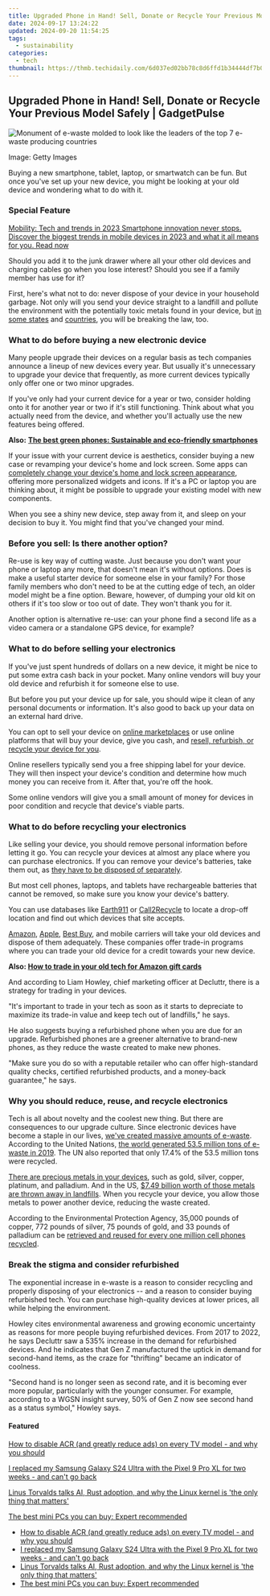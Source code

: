 ```yaml
---
title: Upgraded Phone in Hand! Sell, Donate or Recycle Your Previous Model Safely | GadgetPulse
date: 2024-09-17 13:24:22
updated: 2024-09-20 11:54:25
tags:
  - sustainability
categories:
  - tech
thumbnail: https://thmb.techidaily.com/6d037ed02bb78c8d6ffd1b34444df7b04ee29318597dde2ea49af183ae0562b3.png
---
```


## Upgraded Phone in Hand! Sell, Donate or Recycle Your Previous Model Safely | GadgetPulse

![Monument of e-waste molded to look like the leaders of the top 7 e-waste producing countries](https://www.zdnet.com/a/img/resize/4c473b07807bcc3b2c784168fe568c1a6a8f1ad7/2023/01/27/114aeb29-ee6e-4ade-93f1-470c80d69a07/gettyimages-1240871532.jpg?auto=webp&width=1280)

Image: Getty Images

Buying a new smartphone, tablet, laptop, or smartwatch can be fun. But once you've set up your new device, you might be looking at your old device and wondering what to do with it.

### Special Feature

[Mobility: Tech and trends in 2023 Smartphone innovation never stops. Discover the biggest trends in mobile devices in 2023 and what it all means for you.  Read now](https://www.zdnet.com/topic/mobility-tech-and-trends-in-2023/)

Should you add it to the junk drawer where all your other old devices and charging cables go when you lose interest? Should you see if a family member has use for it? 

First, here's what not to do: never dispose of your device in your household garbage. Not only will you send your device straight to a landfill and pollute the environment with the potentially toxic metals found in your device, but [in some states](https://recyclenation.com/2021/08/throw-it-out-or-recycle-it-each-states-rules-on-electronics-recycling-updated-2021/) and [countries](https://environment.ec.europa.eu/topics/waste-and-recycling/waste-electrical-and-electronic-equipment-weee%5Fen), you will be breaking the law, too.

### What to do before buying a new electronic device

Many people upgrade their devices on a regular basis as tech companies announce a lineup of new devices every year. But usually it's unnecessary to upgrade your device that frequently, as more current devices typically only offer one or two minor upgrades. 

If you've only had your current device for a year or two, consider holding onto it for another year or two if it's still functioning. Think about what you actually need from the device, and whether you'll actually use the new features being offered.

**Also:** [**The best green phones: Sustainable and eco-friendly smartphones**](https://www.zdnet.com/home-and-office/sustainability/best-green-phone/)

If your issue with your current device is aesthetics, consider buying a new case or revamping your device's home and lock screen. Some apps can [completely change your device's home and lock screen appearance](https://www.makeuseof.com/best-apps-to-customize-iphone-home-screen/), offering more personalized widgets and icons. If it's a PC or laptop you are thinking about, it might be possible to upgrade your existing model with new components. 

When you see a shiny new device, step away from it, and sleep on your decision to buy it. You might find that you've changed your mind.

### Before you sell: Is there another option?

Re-use is key way of cutting waste. Just because you don't want your phone or laptop any more, that doesn't mean it's without options. Does is make a useful starter device for someone else in your family? For those family members who don't need to be at the cutting edge of tech, an older model might be a fine option. Beware, however, of dumping your old kit on others if it's too slow or too out of date. They won't thank you for it.

Another option is alternative re-use: can your phone find a second life as a video camera or a standalone GPS device, for example? 

### What to do before selling your electronics

If you've just spent hundreds of dollars on a new device, it might be nice to put some extra cash back in your pocket. Many online vendors will buy your old device and refurbish it for someone else to use.

But before you put your device up for sale, you should wipe it clean of any personal documents or information. It's also good to back up your data on an external hard drive. 

You can opt to sell your device on [online marketplaces](https://www.facebook.com/marketplace) or use online platforms that will buy your device, give you cash, and [resell, refurbish, or recycle your device for you](https://www.decluttr.com/product-details?barcode=i000000011512&gen=XR).

Online resellers typically send you a free shipping label for your device. They will then inspect your device's condition and determine how much money you can receive from it. After that, you're off the hook.

Some online vendors will give you a small amount of money for devices in poor condition and recycle that device's viable parts. 

### What to do before recycling your electronics

Like selling your device, you should remove personal information before letting it go. You can recycle your devices at almost any place where you can purchase electronics. If you can remove your device's batteries, take them out, as [they have to be disposed of separately](https://www.epa.gov/recycle/used-lithium-ion-batteries).

But most cell phones, laptops, and tablets have rechargeable batteries that cannot be removed, so make sure you know your device's battery. 

You can use databases like [Earth911](https://earth911.com/) or [Call2Recycle](https://www.call2recycle.org/) to locate a drop-off location and find out which devices that site accepts.

[Amazon](https://buy.geni.us/Proxy.ashx?TSID=368250&GR%5FURL=https%3A%2F%2Fwww.amazon.com%2Fgp%2Fhelp%2Fcustomer%2Fdisplay.html%3FnodeId%3D200197550%26ref%3Dascnldr%26tag%3Dzd-buy-button-20%26ascsubtag%3D%5F%5FCOM%5FCLICK%5FID%5F%5F%7C04bf7424-f183-459b-a95e-87d2ff2d0a7c%7Cdtp&dtb=1), [Apple](https://www.apple.com/recycling/nationalservices/), [Best Buy](https://shop-links.co/link/?exclusive=1&publisher_slug=itechdaily19598&url=https%3A%2F%2Fwww.bestbuy.com%2Fsite%2Fservices%2Frecycling%2Fpcmcat149900050025.c%3Fid%3Dpcmcat149900050025), and mobile carriers will take your old devices and dispose of them adequately. These companies offer trade-in programs where you can trade your old device for a credit towards your new device. 

**Also: [How to trade in your old tech for Amazon gift cards](https://www.zdnet.com/article/how-to-turn-your-old-devices-into-amazon-gift-cards/)**

And according to Liam Howley, chief marketing officer at Decluttr, there is a strategy for trading in your devices.

"It's important to trade in your tech as soon as it starts to depreciate to maximize its trade-in value and keep tech out of landfills," he says.

He also suggests buying a refurbished phone when you are due for an upgrade. Refurbished phones are a greener alternative to brand-new phones, as they reduce the waste created to make new phones.

"Make sure you do so with a reputable retailer who can offer high-standard quality checks, certified refurbished products, and a money-back guarantee," he says.

### Why you should reduce, reuse, and recycle electronics

Tech is all about novelty and the coolest new thing. But there are consequences to our upgrade culture. Since electronic devices have become a staple in our lives, [we've created massive amounts of e-waste](https://www.zdnet.com/article/our-old-devices-are-creating-a-mountain-of-e-waste-and-its-getting-a-lot-bigger/). According to the United Nations, [the world generated 53.5 million tons of e-waste in 2019](https://earth911.com/eco-tech/20-e-waste-facts/). The UN also reported that only 17.4% of the 53.5 million tons were recycled. 

[There are precious metals in your devices](https://www.bbc.com/future/article/20161017-your-old-phone-is-full-of-precious-metals#:~:text=Every%20smartphone%20contains%20precious%20metals,%2C%20copper%2C%20platinum%20and%20palladium.), such as gold, silver, copper, platinum, and palladium. And in the US, [$7.49 billion worth of those metals are thrown away in landfills](https://earth911.com/eco-tech/20-e-waste-facts/). When you recycle your device, you allow those metals to power another device, reducing the waste created. 

According to the Environmental Protection Agency, 35,000 pounds of copper, 772 pounds of silver, 75 pounds of gold, and 33 pounds of palladium can be [retrieved and reused for every one million cell phones recycled](https://www.epa.gov/recycle/electronics-donation-and-recycling). 

### Break the stigma and consider refurbished

The exponential increase in e-waste is a reason to consider recycling and properly disposing of your electronics -- and a reason to consider buying refurbished tech. You can purchase high-quality devices at lower prices, all while helping the environment.

Howley cites environmental awareness and growing economic uncertainty as reasons for more people buying refurbished devices. From 2017 to 2022, he says Decluttr saw a 535% increase in the demand for refurbished devices. And he indicates that Gen Z manufactured the uptick in demand for second-hand items, as the craze for "thrifting" became an indicator of coolness.

"Second hand is no longer seen as second rate, and it is becoming ever more popular, particularly with the younger consumer. For example, according to a WGSN insight survey, 50% of Gen Z now see second hand as a status symbol," Howley says.

#### Featured

[How to disable ACR (and greatly reduce ads) on every TV model - and why you should](https://www.zdnet.com/article/how-to-disable-acr-and-greatly-reduce-ads-on-every-tv-model-and-why-you-should/ "How to disable ACR (and greatly reduce ads) on every TV model - and why you should")

[I replaced my Samsung Galaxy S24 Ultra with the Pixel 9 Pro XL for two weeks - and can't go back](https://www.zdnet.com/article/i-replaced-my-samsung-galaxy-s24-ultra-with-the-pixel-9-pro-xl-for-two-weeks-and-cant-go-back/ "I replaced my Samsung Galaxy S24 Ultra with the Pixel 9 Pro XL for two weeks - and can't go back")

[Linus Torvalds talks AI, Rust adoption, and why the Linux kernel is 'the only thing that matters'](https://www.zdnet.com/article/linus-torvalds-talks-ai-rust-adoption-and-why-the-linux-kernel-is-the-only-thing-that-matters/ "Linus Torvalds talks AI, Rust adoption, and why the Linux kernel is 'the only thing that matters'")

[The best mini PCs you can buy: Expert recommended](https://www.zdnet.com/article/best-mini-pc/ "The best mini PCs you can buy: Expert recommended")

* [How to disable ACR (and greatly reduce ads) on every TV model - and why you should](https://www.zdnet.com/article/how-to-disable-acr-and-greatly-reduce-ads-on-every-tv-model-and-why-you-should/ "How to disable ACR (and greatly reduce ads) on every TV model - and why you should")
* [I replaced my Samsung Galaxy S24 Ultra with the Pixel 9 Pro XL for two weeks - and can't go back](https://www.zdnet.com/article/i-replaced-my-samsung-galaxy-s24-ultra-with-the-pixel-9-pro-xl-for-two-weeks-and-cant-go-back/ "I replaced my Samsung Galaxy S24 Ultra with the Pixel 9 Pro XL for two weeks - and can't go back")
* [Linus Torvalds talks AI, Rust adoption, and why the Linux kernel is 'the only thing that matters'](https://www.zdnet.com/article/linus-torvalds-talks-ai-rust-adoption-and-why-the-linux-kernel-is-the-only-thing-that-matters/ "Linus Torvalds talks AI, Rust adoption, and why the Linux kernel is 'the only thing that matters'")
* [The best mini PCs you can buy: Expert recommended](https://www.zdnet.com/article/best-mini-pc/ "The best mini PCs you can buy: Expert recommended")

<ins class="adsbygoogle"
     style="display:block"
     data-ad-format="autorelaxed"
     data-ad-client="ca-pub-7571918770474297"
     data-ad-slot="1223367746"></ins>



<ins class="adsbygoogle"
     style="display:block"
     data-ad-client="ca-pub-7571918770474297"
     data-ad-slot="8358498916"
     data-ad-format="auto"
     data-full-width-responsive="true"></ins>
